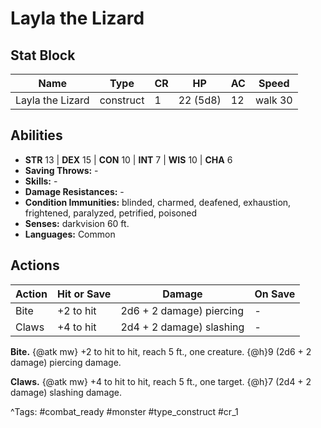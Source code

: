 # Layla the Lizard

## Stat Block

| Name | Type | CR | HP | AC | Speed |
|------|------|----|----|----|-------|
| Layla the Lizard | construct | 1 | 22 (5d8) | 12 | walk 30 |

## Abilities

- **STR** 13 | **DEX** 15 | **CON** 10 | **INT** 7 | **WIS** 10 | **CHA** 6
- **Saving Throws:** -  
- **Skills:** -  
- **Damage Resistances:** -  
- **Condition Immunities:** blinded, charmed, deafened, exhaustion, frightened, paralyzed, petrified, poisoned  
- **Senses:** darkvision 60 ft.  
- **Languages:** Common


## Actions

| Action | Hit or Save | Damage | On Save |
|--------|--------------|--------|----------|
| Bite | +2 to hit | 2d6 + 2 damage) piercing | - |
| Claws | +4 to hit | 2d4 + 2 damage) slashing | - |

**Bite.** {@atk mw} +2 to hit to hit, reach 5 ft., one creature. {@h}9 (2d6 + 2 damage) piercing damage.

**Claws.** {@atk mw} +4 to hit to hit, reach 5 ft., one target. {@h}7 (2d4 + 2 damage) slashing damage.


^Tags: #combat_ready #monster #type_construct #cr_1